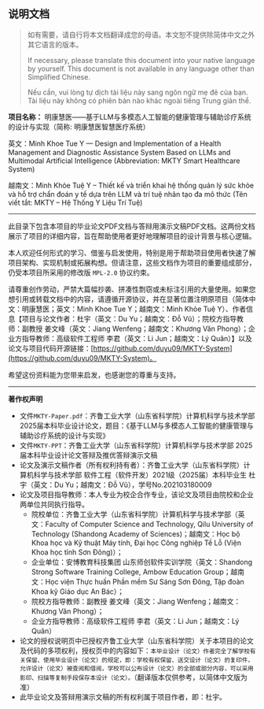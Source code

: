 ## 说明文档

>如有需要，请自行将本文档翻译成您的母语。本文恕不提供除简体中文之外其它语言的版本。
>
>If necessary, please translate this document into your native language by yourself. This document is not available in any language other than Simplified Chinese.
>
>Nếu cần, vui lòng tự dịch tài liệu này sang ngôn ngữ mẹ đẻ của bạn. Tài liệu này không có phiên bản nào khác ngoài tiếng Trung giản thể.

**项目名称：** 明康慧医——基于LLM与多模态人工智能的健康管理与辅助诊疗系统的设计与实现（简称: 明康慧医智慧医疗系统）

英文：Minh Khoe Tue Y — Design and Implementation of a Health Management and Diagnostic Assistance System Based on LLMs and Multimodal Artificial Intelligence (Abbreviation: MKTY Smart Healthcare System)

越南文：Minh Khỏe Tuệ Y  – Thiết kế và triển khai hệ thống quản lý sức khỏe và hỗ trợ chẩn đoán y tế dựa trên LLM và trí tuệ nhân tạo đa mô thức (Tên viết tắt: MKTY – Hệ Thống Y Liệu Trí Tuệ)

-----

此目录下包含本项目的毕业论文PDF文档与答辩用演示文稿PDF文档。这两份文档展示了项目的详细内容，旨在帮助使用者更好地理解项目的设计背景与核心逻辑。

本人欢迎任何形式的学习、借鉴与启发使用，特别是用于帮助项目使用者快速了解项目架构、实现机制或拓展构想。但请注意，这些文档作为项目的重要组成部分，仍受本项目所采用的修改版 `MPL-2.0` 协议约束。

请尊重创作劳动，严禁大篇幅抄袭、拼凑性剽窃或未标注引用的大量使用。如果您想引用或转载文档中的内容，请遵循开源协议，并在显著位置注明原项目（简体中文：明康慧医；英文：Minh Khoe Tue Y；越南文：Minh Khỏe Tuệ Y）、作者信息【项目与论文作者：杜宇（英文：Du Yu；越南文：Đỗ Vũ）；院校方指导教师：副教授 姜文峰（英文：Jiang Wenfeng；越南文：Khương Văn Phong）；企业方指导教师：高级软件工程师 李君（英文：Li Jun；越南文：Lý Quân）】以及论文与项目代码开源链接：[https://github.com/duyu09/MKTY-System](https://github.com/duyu09/MKTY-System)。

希望这份资料能为您带来启发，也感谢您的尊重与支持。

------

**著作权声明**

- 文件`MKTY-Paper.pdf`：齐鲁工业大学（山东省科学院）计算机科学与技术学部 2025届本科毕业设计论文，题目：《基于LLM与多模态人工智能的健康管理与辅助诊疗系统的设计与实现》
- 文件`MKTY-PPT`：齐鲁工业大学（山东省科学院）计算机科学与技术学部 2025届本科毕业设计论文答辩及推优答辩演示文稿
- 论文及演示文稿作者（所有权利持有者）：齐鲁工业大学（山东省科学院）计算机科学与技术学部 软件工程（软件开发）2021级（2025届）本科毕业生 杜宇（英文：Du Yu；越南文：Đỗ Vũ），学号No.202103180009
- 论文及项目指导教师：本人专业为校企合作专业，该论文及项目由院校和企业两单位共同执行指导。
    - 院校单位：齐鲁工业大学（山东省科学院）计算机科学与技术学部（英文：Faculty of Computer Science and Technology, Qilu University of Technology (Shandong Academy of Sciences)；越南文：Học bộ Khoa học và Kỹ thuật Máy tính, Đại học Công nghiệp Tề Lỗ (Viện Khoa học tỉnh Sơn Đông)）；
    - 企业单位：安博教育科技集团 山东师创软件实训学院（英文：Shandong Strong Software Training College, Ambow Education Group；越南文：Học viện Thực huấn Phần mềm Sư Sáng Sơn Đông, Tập đoàn Khoa kỹ Giáo dục An Bác）；
    - 院校方指导教师：副教授 姜文峰（英文：Jiang Wenfeng；越南文：Khương Văn Phong）；
    - 企业方指导教师：高级软件工程师 李君（英文：Li Jun；越南文：Lý Quân）
- 论文的授权说明页中已授权齐鲁工业大学（山东省科学院）关于本项目的论文及代码的多项权利，授权页中的内容如下：`本毕业设计（论文）作者完全了解学校有关保留、使用毕业设计（论文）的规定，即：学校有权保留、送交设计（论文）的复印件，允许设计（论文）被查阅和借阅，学校可以公布设计（论文）的全部或部分内容，可以采用影印、扫描等复制手段保存本设计（论文）。`（翻译版本仅供参考，以简体中文版为准）
- 此毕业论文及答辩用演示文稿的所有权利属于项目作者，即：杜宇。
